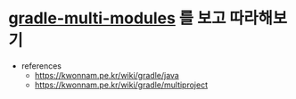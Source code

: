 # [gradle-multi-modules]() 를 보고 따라해보기
- references
    - https://kwonnam.pe.kr/wiki/gradle/java
    - https://kwonnam.pe.kr/wiki/gradle/multiproject